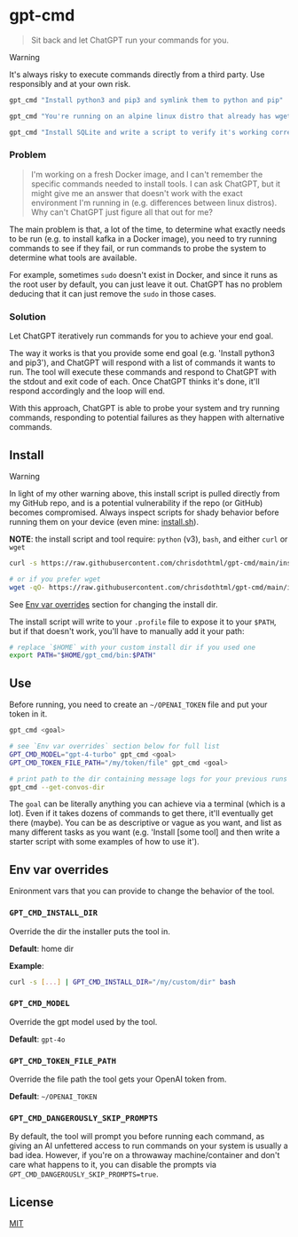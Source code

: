 # gpt-cmd

> Sit back and let ChatGPT run your commands for you.

> [!WARNING]
> It's always risky to execute commands directly from a third party. Use responsibly and at your own risk.

```sh
gpt_cmd "Install python3 and pip3 and symlink them to python and pip"

gpt_cmd "You're running on an alpine linux distro that already has wget and bash installed. Install kafka"

gpt_cmd "Install SQLite and write a script to verify it's working correctly"
```

### Problem

> I'm working on a fresh Docker image, and I can't remember the specific commands needed to install tools. I can ask ChatGPT, but it might give me an answer that doesn't work with the exact environment I'm running in (e.g. differences between linux distros). Why can't ChatGPT just figure all that out for me?

The main problem is that, a lot of the time, to determine what exactly needs to be run (e.g. to install kafka in a Docker image), you need to try running commands to see if they fail, or run commands to probe the system to determine what tools are available.

For example, sometimes `sudo` doesn't exist in Docker, and since it runs as the root user by default, you can just leave it out. ChatGPT has no problem deducing that it can just remove the `sudo` in those cases.

### Solution

Let ChatGPT iteratively run commands for you to achieve your end goal.

The way it works is that you provide some end goal (e.g. 'Install python3 and pip3'), and ChatGPT will respond with a list of commands it wants to run. The tool will execute these commands and respond to ChatGPT with the stdout and exit code of each. Once ChatGPT thinks it's done, it'll respond accordingly and the loop will end.

With this approach, ChatGPT is able to probe your system and try running commands, responding to potential failures as they happen with alternative commands.

## Install

> [!WARNING]
> In light of my other warning above, this install script is pulled directly from my GitHub repo, and is a potential vulnerability if the repo (or GitHub) becomes compromised. Always inspect scripts for shady behavior before running them on your device (even mine: [install.sh](https://raw.githubusercontent.com/chrisdothtml/gpt-cmd/main/install.sh)).

**NOTE**: the install script and tool require: `python` (v3), `bash`, and either `curl` or `wget`

```sh
curl -s https://raw.githubusercontent.com/chrisdothtml/gpt-cmd/main/install.sh | bash

# or if you prefer wget
wget -qO- https://raw.githubusercontent.com/chrisdothtml/gpt-cmd/main/install.sh | bash
```

See [Env var overrides](#env-var-overrides) section for changing the install dir.

The install script will write to your `.profile` file to expose it to your `$PATH`, but if that doesn't work, you'll have to manually add it your path:

```sh
# replace `$HOME` with your custom install dir if you used one
export PATH="$HOME/gpt_cmd/bin:$PATH"
```

## Use

Before running, you need to create an `~/OPENAI_TOKEN` file and put your token in it.

```sh
gpt_cmd <goal>

# see `Env var overrides` section below for full list
GPT_CMD_MODEL="gpt-4-turbo" gpt_cmd <goal>
GPT_CMD_TOKEN_FILE_PATH="/my/token/file" gpt_cmd <goal>

# print path to the dir containing message logs for your previous runs
gpt_cmd --get-convos-dir
```

The `goal` can be literally anything you can achieve via a terminal (which is a lot). Even if it takes dozens of commands to get there, it'll eventually get there (maybe). You can be as descriptive or vague as you want, and list as many different tasks as you want (e.g. 'Install [some tool] and then write a starter script with some examples of how to use it').

## Env var overrides

Enironment vars that you can provide to change the behavior of the tool.

### `GPT_CMD_INSTALL_DIR`

Override the dir the installer puts the tool in.

**Default**: home dir

**Example**:

```sh
curl -s [...] | GPT_CMD_INSTALL_DIR="/my/custom/dir" bash
```

### `GPT_CMD_MODEL`

Override the gpt model used by the tool.

**Default**: `gpt-4o`

### `GPT_CMD_TOKEN_FILE_PATH`

Override the file path the tool gets your OpenAI token from.

**Default**: `~/OPENAI_TOKEN`

### `GPT_CMD_DANGEROUSLY_SKIP_PROMPTS`

By default, the tool will prompt you before running each command, as giving an AI unfettered access to run commands on your system is usually a bad idea. However, if you're on a throwaway machine/container and don't care what happens to it, you can disable the prompts via `GPT_CMD_DANGEROUSLY_SKIP_PROMPTS=true`.

## License

[MIT](license)
